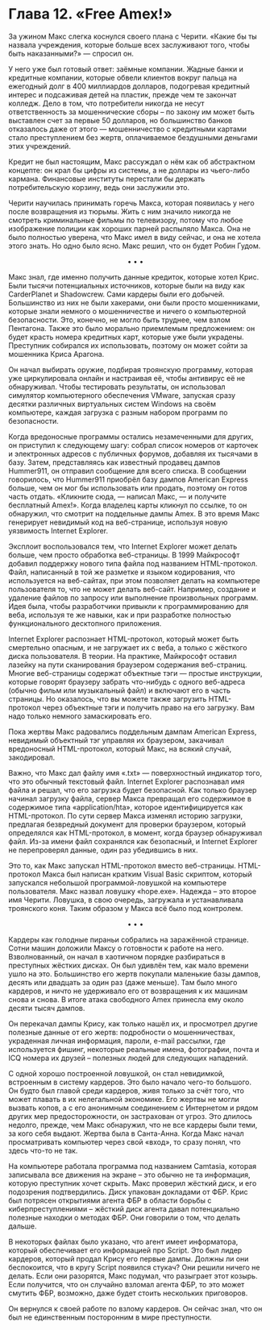# Глава 12. «Free Amex!»

За ужином Макс слегка коснулся своего плана с Черити. «Какие бы ты назвала учреждения, которые больше всех заслуживают того, чтобы быть наказанными?» — спросил он.

У него уже был готовый ответ: заёмные компании. Жадные банки и кредитные компании, которые обвели клиентов вокруг пальца на ежегодный долг в 400 миллиардов долларов, подогревая кредитный интерес и подсаживая детей на пластик, прежде чем те закончат колледж. Дело в том, что потребители никогда не несут ответственность за мошеннические сборы – по закону им может быть выставлен счет за первые 50 долларов, но большинство банков отказалось даже от этого — мошенничество с кредитными картами стало преступлением без жертв, оплачиваемое бездушными деньгами этих учреждений.

Кредит не был настоящим, Макс рассуждал о нём как об абстрактном концепте: он крал бы цифры из системы, а не доллары из чьего-либо кармана. Финансовые институты перестали бы держать потребительскую корзину, ведь они заслужили это.

Черити научилась принимать горечь Макса, которая появилась у него после возвращения из тюрьмы. Жить с ним значило никогда не смотреть криминальные фильмы по телевизору, потому что любое изображение полиции как хороших парней распыляло Макса. Она не было полностью уверена, что Макс имел в виду сейчас, и она не хотела этого знать. Но одно было ясно. Макс решил, что он будет Робин Гудом.

<p align="center">• • •</p>

Макс знал, где именно получить данные кредиток, которые хотел Крис. Были тысячи потенциальных источников, которые были на виду как CarderPlanet и Shadowcrew. Сами кардеры были его добычей. Большинство из них не были хакерами, они были просто мошенниками, которые знали немного о мошенничестве и ничего о компьютерной безопасности. Это, конечно, не могло быть труднее, чем взлом Пентагона. Также это было морально приемлемым предложением: он будет красть номера кредитных карт, которые уже были украдены. Преступник собирался их использовать, поэтому он может сойти за мошенника Криса Арагона.

Он начал выбирать оружие, подбирая троянскую программу, которая уже циркулировала онлайн и настраивая её, чтобы антивирус её не обнаруживал. Чтобы тестировать результаты, он использовал симулятор компьютерного обеспечения VMware, запуская сразу десятки различных виртуальных систем Windows на своём компьютере, каждая загрузка с разным набором программ по безопасности.

Когда вредоносные программы остались незамеченными для других, он приступил к следующему шагу: собрал список номеров от карточек и электронных адресов с публичных форумов, добавляя их тысячами в базу. Затем, представляясь как известный продавец дампов Hummer911, он отправил сообщение для всего списка. В сообщении говорилось, что Hummer911 приобрёл базу дампов American Express больше, чем он мог бы использовать или продать, поэтому он готов часть отдать. «Кликните сюда, — написал Макс, — и получите бесплатный Amex!». Когда владелец карты кликнул по ссылке, то он обнаружил, что смотрит на поддельные дампы Amex. В это время Макс генерирует невидимый код на веб-странице, используя новую уязвимость Internet Explorer.

Эксплоит воспользовался тем, что Internet Explorer может делать больше, чем просто обработка веб-страницы. В 1999 Майкрософт добавил поддержку нового типа файла под названием HTML-протокол. Файл, написанный в той же разметке и языком кодирования, что используется на веб-сайтах, при этом позволяет делать на компьютере пользователя то, что не может делать веб-сайт. Например, создание и удаление файлов по запросу или выполнение произвольных программ. Идея была, чтобы разработчики привыкли к программированию для веба, используя те же навыки, как и при разработке полностью функционального десктопного приложения.

Internet Explorer распознает HTML-протокол, который может быть смертельно опасным, и не загружает их с веба, а только с жёсткого диска пользователя. В теории. На практике, Майкрософт оставил лазейку на пути сканирования браузером содержания веб-страниц. Многие веб-страницы содержат объектные тэги — простые инструкции, которые говорят браузеру забрать что-нибудь с одного веб-адреса (обычно фильм или музыкальный файл) и включают его в часть страницы. Но оказалось, что вы можете также загрузить HTML-протокол через объектные тэги и получить право на его загрузку. Вам надо только немного замаскировать его.

Пока жертвы Макс радовались поддельным дампам American Express, невидимый объектный тэг управляя их браузером, закачивал вредоносный HTML-протокол, который Макс, на всякий случай, закодировал.

Важно, что Макс дал файлу имя «.txt» — поверхностный индикатор того, что это обычный текстовый файл. Internet Explorer распознавал имя файла и решал, что его загрузка будет безопасной. Как только браузер начинал загрузку файла, сервер Макса превращал его содержимое в содержимое типа «application/hta», которое идентифицируется как HTML-протокол. По сути сервер Макса изменял историю загрузки, предлагая безвредный документ для проверки браузером, который определялся как HTML-протокол, в момент, когда браузер обнаруживал файл.
Из-за имени файл сохранялся как безопасный, и Internet Explorer не перепроверял данные, один раз убедившись в них.

Это то, как Макс запускал HTML-протокол вместо веб-страницы. HTML-протокол Макса был написан кратким Visual Basic скриптом, который запускался небольшой программой-ловушкой на компьютере пользователя. Макс назвал ловушку «hope.exe». Надежда – это второе имя Черити. Ловушка, в свою очередь, загружала и устанавливала троянского коня. Таким образом у Макса всё было под контролем.

<p align="center">• • •</p>

Кардеры как голодные пираньи собрались на заражённой странице. Сотни машин доложили Максу о готовности к работе на него. Взволнованный, он начал в хаотичном порядке разбираться в преступных жёстких дисках. Он был удивлён тем, как мало времени ушло на это. Большинство его жертв покупали маленькие базы дампов, десять или двадцать за один раз (даже меньше). Там было много кардеров, и ничто не удерживало его от возвращения к их машинам снова и снова. В итоге атака свободного Amex принесла ему около десяти тысяч дампов.

Он перекачал дампы Крису, как только нашёл их, и просмотрел другие полезные данные от его жертв: подробности о мошенничествах, украденная личная информация, пароли, e-mail рассылки, где используется фишинг, некоторые реальные имена, фотографии, почта и ICQ номера их друзей – полезных людей для следующих нападений.

С одной хорошо построенной ловушкой, он стал невидимкой, встроенным в систему кардеров. Это было начало чего-то большого. Он будто был главой среди кардеров, живя только за счёт того, что может плавать в их нелегальной экономике. Его жертвы не могли вызвать копов, а с его анонимным соединением с Интернетом и рядом других мер предосторожности, он застрахован от угроз. Это длилось недолго, прежде, чем Макс обнаружил, что не все кардеры были теми, за кого себя выдают. Жертва была в Санта-Анна. Когда Макс начал просматривать компьютер через свой «вход», то сразу понял, что здесь что-то не так.

На компьютере работала программа под названием Camtasia, которая записывала все движения на экране – это обычно не та информация, которую преступник хочет скрыть. Макс проверил жёсткий диск, и его подозрения подтвердились. Диск упакован докладами от ФБР. Крис был потрясен открытиями агента ФБР в области борьбы с киберпреступлениями – жёсткий диск агента давал потенциально полезные находки о методах ФБР. Они говорили о том, что делать дальше.

В некоторых файлах было указано, что агент имеет информатора, который обеспечивает его информацией про Script. Это был лидер кардеров, который продал Крису его первые дампы. Должны ли они беспокоится, что в кругу Script появился стукач? Они решили ничего не делать. Если они разорятся, Макс подумал, что разыграет этот козырь. Если получится, что он случайно взломал агента ФБР, то это может смутить ФБР, возможно, даже будет стоить нескольких приговоров.

Он вернулся к своей работе по взлому кардеров. Он сейчас знал, что он был не единственным посторонним в мире преступности.
